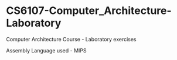 # CS6107-Computer_Architecture-Laboratory

Computer Architecture Course - Laboratory exercises

Assembly Language used - MIPS
